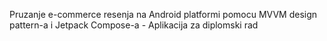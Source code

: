 Pruzanje e-commerce resenja na Android platformi pomocu MVVM design pattern-a i Jetpack Compose-a - Aplikacija za diplomski rad